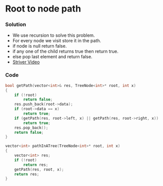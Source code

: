 # Root to node path

### Solution

-   We use recursion to solve this problem.
-   For every node we visit store it in the path.
-   if node is null return false.
-   if any one of the child returns true then return true.
-   else pop last element and return false.
-   [Striver Video](https://www.youtube.com/watch?v=fmflMqVOC7k)

### Code

```cpp
bool getPath(vector<int>& res, TreeNode<int>* root, int x)
{
    if (!root)
        return false;
    res.push_back(root->data);
    if (root->data == x)
        return true;
    if (getPath(res, root->left, x) || getPath(res, root->right, x))
        return true;
    res.pop_back();
    return false;
}

vector<int> pathInATree(TreeNode<int>* root, int x)
{
    vector<int> res;
    if (!root)
        return res;
    getPath(res, root, x);
    return res;
}
```
